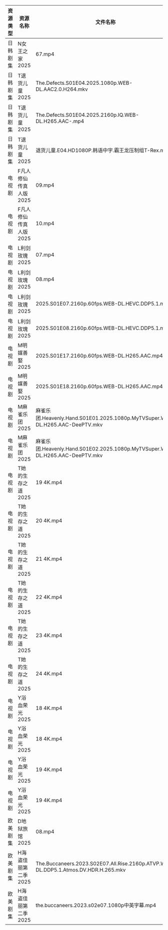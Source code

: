 | 资源类型 | 资源名称          | 文件名称                                                                                | 分享链接                                 | 更新时间                |
| ---- | ------------- | ----------------------------------------------------------------------------------- | ------------------------------------ | ------------------- |
| 日韩剧集 | N女王之家2025     | 67.mp4                                                                              | https://pan.quark.cn/s/a85463f38f49  | 2025-07-30 21:28:46 |
| 日韩剧集 | T退货儿童2025     | The.Defects.S01E04.2025.1080p.WEB-DL.AAC2.0.H264.mkv                                | https://pan.quark.cn/s/6d2fc4aa64cc  | 2025-07-30 21:34:20 |
| 日韩剧集 | T退货儿童2025     | The.Defects.S01E04.2025.2160p.IQ.WEB-DL.H265.AAC-.mp4                               | https://pan.quark.cn/s/6d2fc4aa64cc  | 2025-07-30 10:34:03 |
| 日韩剧集 | T退货儿童2025     | 退货儿童.E04.HD1080P.韩语中字.霸王龙压制组T-Rex.mp4                                               | https://pan.quark.cn/s/6d2fc4aa64cc  | 2025-07-30 21:34:28 |
| 电视剧  | F凡人修仙传真人版2025 | 09.mp4                                                                              | https://www.alipan.com/s/Nv8hxtNv9F1 | 2025-07-30 13:01:47 |
| 电视剧  | F凡人修仙传真人版2025 | 10.mp4                                                                              | https://www.alipan.com/s/Nv8hxtNv9F1 | 2025-07-30 13:01:45 |
| 电视剧  | L利剑玫瑰2025     | 07.mp4                                                                              | https://www.alipan.com/s/rhnmZAsByum | 2025-07-30 20:01:58 |
| 电视剧  | L利剑玫瑰2025     | 08.mp4                                                                              | https://www.alipan.com/s/rhnmZAsByum | 2025-07-30 20:01:57 |
| 电视剧  | L利剑玫瑰2025     | 2025.S01E07.2160p.60fps.WEB-DL.HEVC.DDP5.1.mp4                                      | https://pan.quark.cn/s/ca4247e3f014  | 2025-07-30 21:25:13 |
| 电视剧  | L利剑玫瑰2025     | 2025.S01E08.2160p.60fps.WEB-DL.HEVC.DDP5.1.mp4                                      | https://pan.quark.cn/s/ca4247e3f014  | 2025-07-30 21:25:09 |
| 电视剧  | M明媒善娶2025     | 2025.S01E17.2160p.60fps.WEB-DL.H265.AAC.mp4                                         | https://pan.quark.cn/s/9d706732eb7c  | 2025-07-30 21:26:57 |
| 电视剧  | M明媒善娶2025     | 2025.S01E18.2160p.60fps.WEB-DL.H265.AAC.mp4                                         | https://pan.quark.cn/s/9d706732eb7c  | 2025-07-30 21:27:00 |
| 电视剧  | M麻雀乐团2025     | 麻雀乐团.Heavenly.Hand.S01E01.2025.1080p.MyTVSuper.WEB-DL.H265.AAC-DeePTV.mkv           | https://pan.quark.cn/s/6f7fe24c7e8f  | 2025-07-30 21:28:11 |
| 电视剧  | M麻雀乐团2025     | 麻雀乐团.Heavenly.Hand.S01E02.2025.1080p.MyTVSuper.WEB-DL.H265.AAC-DeePTV.mkv           | https://pan.quark.cn/s/6f7fe24c7e8f  | 2025-07-30 21:28:09 |
| 电视剧  | T她的生存之道2025   | 19 4K.mp4                                                                           | https://www.alipan.com/s/eMWZzh4J3yK | 2025-07-30 18:02:25 |
| 电视剧  | T她的生存之道2025   | 20 4K.mp4                                                                           | https://www.alipan.com/s/eMWZzh4J3yK | 2025-07-30 18:02:24 |
| 电视剧  | T她的生存之道2025   | 21 4K.mp4                                                                           | https://www.alipan.com/s/eMWZzh4J3yK | 2025-07-30 18:02:24 |
| 电视剧  | T她的生存之道2025   | 22 4K.mp4                                                                           | https://www.alipan.com/s/eMWZzh4J3yK | 2025-07-30 18:02:23 |
| 电视剧  | T她的生存之道2025   | 23 4K.mp4                                                                           | https://www.alipan.com/s/eMWZzh4J3yK | 2025-07-30 18:02:22 |
| 电视剧  | T她的生存之道2025   | 24 4K.mp4                                                                           | https://www.alipan.com/s/eMWZzh4J3yK | 2025-07-30 18:02:22 |
| 电视剧  | Y浴血荣光2025     | 18 4K.mp4                                                                           | https://www.alipan.com/s/F3MTFNa4XY2 | 2025-07-30 10:02:40 |
| 电视剧  | Y浴血荣光2025     | 18 4K.mp4                                                                           | https://pan.quark.cn/s/2b8677d19fa0  | 2025-07-30 10:38:30 |
| 电视剧  | Y浴血荣光2025     | 19 4K.mp4                                                                           | https://pan.quark.cn/s/2b8677d19fa0  | 2025-07-30 10:38:27 |
| 电视剧  | Y浴血荣光2025     | 19 4K.mp4                                                                           | https://www.alipan.com/s/F3MTFNa4XY2 | 2025-07-30 10:02:40 |
| 欧美剧集 | D地狱旅馆2025     | 08.mp4                                                                              | https://pan.quark.cn/s/10c33ae23077  | 2025-07-30 21:19:06 |
| 欧美剧集 | H海盗佳丽第二季2025  | The.Buccaneers.2023.S02E07.All.Rise.2160p.ATVP.WEB-DL.DDP5.1.Atmos.DV.HDR.H.265.mkv | https://pan.quark.cn/s/f105070abaee  | 2025-07-30 21:22:07 |
| 欧美剧集 | H海盗佳丽第二季2025  | the.buccaneers.2023.s02e07.1080p中英字幕.mp4                                            | https://pan.quark.cn/s/f105070abaee  | 2025-07-30 21:22:04 |
